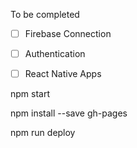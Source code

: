 
To be completed

- [ ] Firebase Connection
- [ ] Authentication
- [ ] React Native Apps



npm start

npm install --save gh-pages


npm run deploy